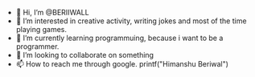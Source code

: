 - 👋 Hi, I’m @BERIIWALL
- 👀 I’m interested in creative activity, writing jokes and most of the time playing games.
- 🌱 I’m currently learning programmuing, because i want to be a programmer.
- 💞️ I’m looking to collaborate on something
- 📫 How to reach me through google. printf("Himanshu Beriwal")

<!---
BERIIWALL/BERIIWALL is a ✨ special ✨ repository because its `README.md` (this file) appears on your GitHub profile.
You can click the Preview link to take a look at your changes.
--->
